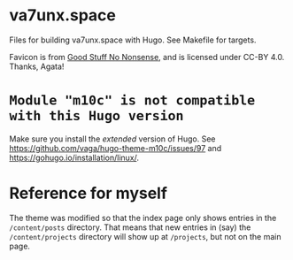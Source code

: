 # va7unx.space

Files for building va7unx.space with Hugo.  See Makefile for targets.

Favicon is from [Good Stuff No Nonsense][0], and is licensed under
CC-BY 4.0.  Thanks, Agata!

# `Module "m10c" is not compatible with this Hugo version`

Make sure you install the *extended* version of Hugo.  See
https://github.com/vaga/hugo-theme-m10c/issues/97 and
https://gohugo.io/installation/linux/.

# Reference for myself

The theme was modified so that the index page only shows entries in
the `/content/posts` directory.  That means that new entries in (say)
the `/content/projects` directory will show up at `/projects`, but not
on the main page.

[0]: https://goodstuffnononsense.com/
